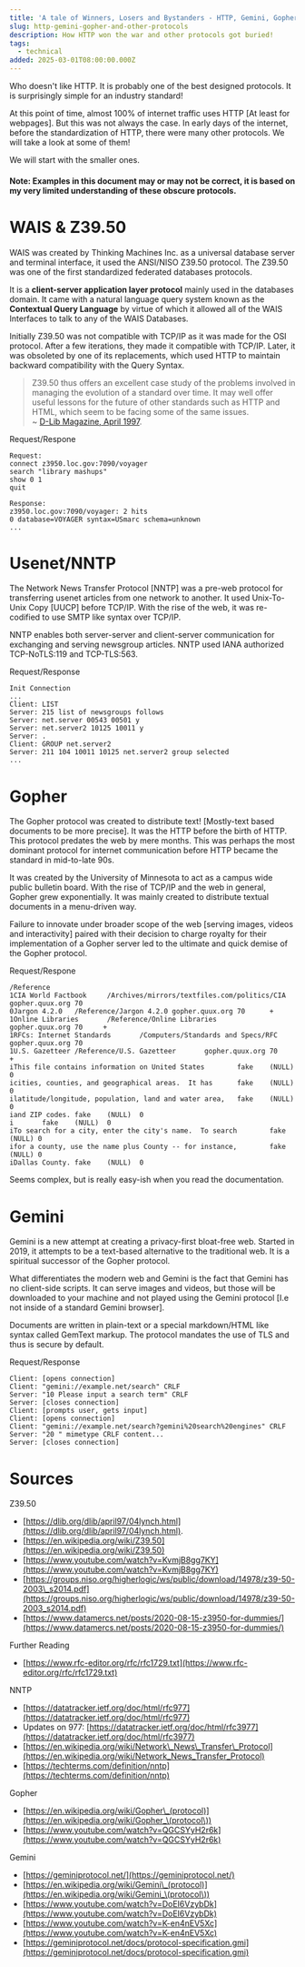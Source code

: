 ```yaml
---
title: 'A tale of Winners, Losers and Bystanders - HTTP, Gemini, Gopher and others.'
slug: http-gemini-gopher-and-other-protocols
description: How HTTP won the war and other protocols got buried!
tags:
  - technical
added: 2025-03-01T08:00:00.000Z
---
```


Who doesn't like HTTP. It is probably one of the best designed protocols. It is surprisingly simple for an industry standard!

At this point of time, almost 100% of internet traffic uses HTTP \[At least for webpages]. But this was not always the case. In early days of the internet, before the standardization of HTTP, there were many other protocols. We will take a look at some of them!

We will start with the smaller ones.

#### Note: Examples in this document may or may not be correct, it is based on my very limited understanding of these obscure protocols.

# WAIS & Z39.50

WAIS was created by Thinking Machines Inc. as a universal database server and terminal interface, it used the ANSI/NISO Z39.50 protocol. The Z39.50 was one of the first standardized federated databases protocols.

It is a <b>client-server application layer protocol</b> mainly used in the databases domain. It came with a natural language query system known as the <b>Contextual Query Language</b> by virtue of which it allowed all of the WAIS Interfaces to talk to any of the WAIS Databases.

Initially Z39.50 was not compatible with TCP/IP as it was made for the OSI protocol. After a few iterations, they made it compatible with TCP/IP. Later, it was obsoleted by one of its replacements, which used HTTP to maintain backward compatibility with the Query Syntax.

> Z39.50 thus offers an excellent case study of the problems involved in managing the evolution of a standard over time. It may well offer useful lessons for the future of other standards such as HTTP and HTML, which seem to be facing some of the same issues. \
> \~ [D-Lib Magazine, April 1997](https://dlib.org/dlib/april97/04lynch.html).

Request/Respone

```
Request:
connect z3950.loc.gov:7090/voyager
search "library mashups"
show 0 1
quit

Response:
z3950.loc.gov:7090/voyager: 2 hits
0 database=VOYAGER syntax=USmarc schema=unknown
...
```

# Usenet/NNTP

The Network News Transfer Protocol \[NNTP] was a pre-web protocol for transferring usenet articles from one network to another. It used Unix-To-Unix Copy \[UUCP] before TCP/IP. With the rise of the web, it was re-codified to use SMTP like syntax over TCP/IP.

NNTP enables both server-server and client-server communication for exchanging and serving newsgroup articles. NNTP used IANA authorized TCP-NoTLS:119 and TCP-TLS:563.

Request/Response

```
Init Connection
...
Client: LIST
Server: 215 list of newsgroups follows
Server: net.server 00543 00501 y
Server: net.server2 10125 10011 y
Server: .
Client: GROUP net.server2
Server: 211 104 10011 10125 net.server2 group selected
...
```

# Gopher

The Gopher protocol was created to distribute text! \[Mostly-text based documents to be more precise]. It was the HTTP before the birth of HTTP. This protocol predates the web by mere months. This was perhaps the most dominant protocol for internet communication before HTTP became the standard in mid-to-late 90s.

It was created by the University of Minnesota to act as a campus wide public bulletin board. With the rise of TCP/IP and the web in general, Gopher grew exponentially. It was mainly created to distribute textual documents in a menu-driven way.

Failure to innovate under broader scope of the web \[serving images, videos and interactivity] paired with their decision to charge royalty for their implementation of a Gopher server led to the ultimate and quick demise of the Gopher protocol.

Request/Respone

```
/Reference
1CIA World Factbook     /Archives/mirrors/textfiles.com/politics/CIA    gopher.quux.org 70
0Jargon 4.2.0   /Reference/Jargon 4.2.0 gopher.quux.org 70      +
1Online Libraries       /Reference/Online Libraries     gopher.quux.org 70     +
1RFCs: Internet Standards       /Computers/Standards and Specs/RFC      gopher.quux.org 70
1U.S. Gazetteer /Reference/U.S. Gazetteer       gopher.quux.org 70      +
iThis file contains information on United States        fake    (NULL)  0
icities, counties, and geographical areas.  It has      fake    (NULL)  0
ilatitude/longitude, population, land and water area,   fake    (NULL)  0
iand ZIP codes. fake    (NULL)  0
i       fake    (NULL)  0
iTo search for a city, enter the city's name.  To search        fake    (NULL) 0
ifor a county, use the name plus County -- for instance,        fake    (NULL) 0
iDallas County. fake    (NULL)  0
```

Seems complex, but is really easy-ish when you read the documentation.

# Gemini

Gemini is a new attempt at creating a privacy-first bloat-free web. Started in 2019, it attempts to be a text-based alternative to the traditional web. It is a spiritual successor of the Gopher protocol.

What differentiates the modern web and Gemini is the fact that Gemini has no client-side scripts. It can serve images and videos, but those will be downloaded to your machine and not played using the Gemini protocol \[I.e not inside of a standard Gemini browser].

Documents are written in plain-text or a special markdown/HTML like syntax called GemText markup. The protocol mandates the use of TLS and thus is secure by default.

Request/Response

```
Client: [opens connection]
Client: "gemini://example.net/search" CRLF
Server: "10 Please input a search term" CRLF
Server: [closes connection]
Client: [prompts user, gets input]
Client: [opens connection]
Client: "gemini://example.net/search?gemini%20search%20engines" CRLF
Server: "20 " mimetype CRLF content...
Server: [closes connection]
```

# Sources

Z39.50

* [https://dlib.org/dlib/april97/04lynch.html](https://dlib.org/dlib/april97/04lynch.html).
* [https://en.wikipedia.org/wiki/Z39.50](https://en.wikipedia.org/wiki/Z39.50)
* [https://www.youtube.com/watch?v=KvmjB8gg7KY](https://www.youtube.com/watch?v=KvmjB8gg7KY)
* [https://groups.niso.org/higherlogic/ws/public/download/14978/z39-50-2003\_s2014.pdf](https://groups.niso.org/higherlogic/ws/public/download/14978/z39-50-2003_s2014.pdf)
* [https://www.datamercs.net/posts/2020-08-15-z3950-for-dummies/](https://www.datamercs.net/posts/2020-08-15-z3950-for-dummies/)

Further Reading

* [https://www.rfc-editor.org/rfc/rfc1729.txt](https://www.rfc-editor.org/rfc/rfc1729.txt)

NNTP

* [https://datatracker.ietf.org/doc/html/rfc977](https://datatracker.ietf.org/doc/html/rfc977)
* Updates on 977: [https://datatracker.ietf.org/doc/html/rfc3977](https://datatracker.ietf.org/doc/html/rfc3977)
* [https://en.wikipedia.org/wiki/Network\_News\_Transfer\_Protocol](https://en.wikipedia.org/wiki/Network_News_Transfer_Protocol)
* [https://techterms.com/definition/nntp](https://techterms.com/definition/nntp)

Gopher

* [https://en.wikipedia.org/wiki/Gopher\_(protocol)](https://en.wikipedia.org/wiki/Gopher_\(protocol\))
* [https://www.youtube.com/watch?v=QGCSYyH2r6k](https://www.youtube.com/watch?v=QGCSYyH2r6k)

Gemini

* [https://geminiprotocol.net/](https://geminiprotocol.net/)
* [https://en.wikipedia.org/wiki/Gemini\_(protocol)](https://en.wikipedia.org/wiki/Gemini_\(protocol\))
* [https://www.youtube.com/watch?v=DoEI6VzybDk](https://www.youtube.com/watch?v=DoEI6VzybDk)
* [https://www.youtube.com/watch?v=K-en4nEV5Xc](https://www.youtube.com/watch?v=K-en4nEV5Xc)
* [https://geminiprotocol.net/docs/protocol-specification.gmi](https://geminiprotocol.net/docs/protocol-specification.gmi)
